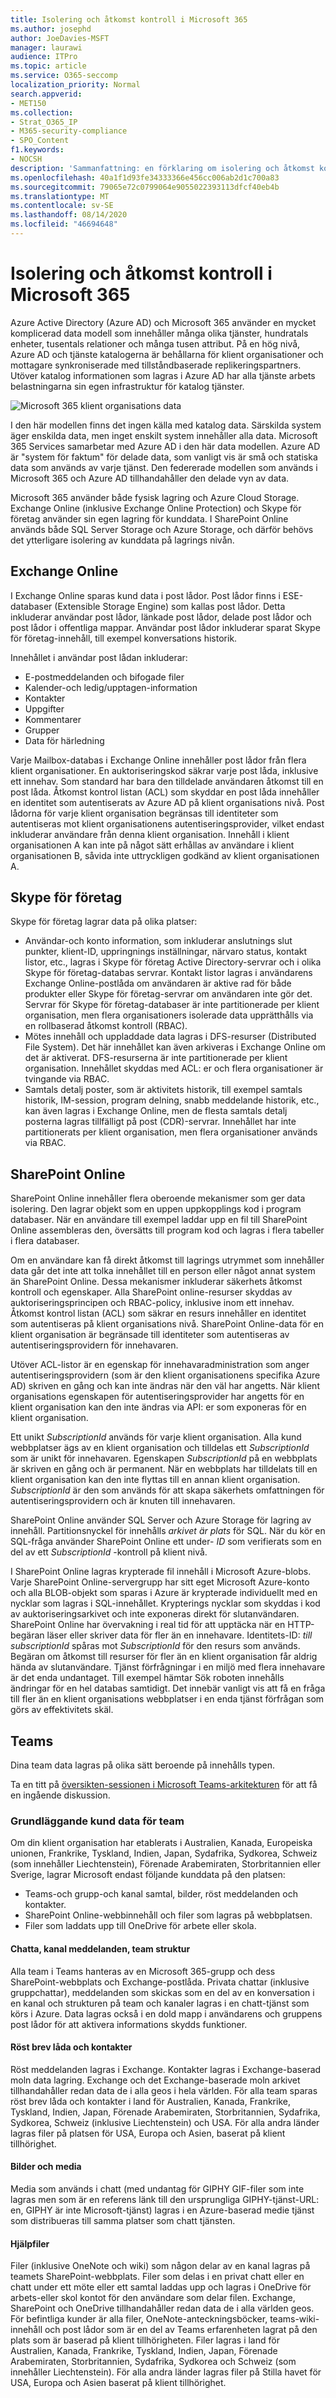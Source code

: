 ```yaml
---
title: Isolering och åtkomst kontroll i Microsoft 365
ms.author: josephd
author: JoeDavies-MSFT
manager: laurawi
audience: ITPro
ms.topic: article
ms.service: O365-seccomp
localization_priority: Normal
search.appverid:
- MET150
ms.collection:
- Strat_O365_IP
- M365-security-compliance
- SPO_Content
f1.keywords:
- NOCSH
description: 'Sammanfattning: en förklaring om isolering och åtkomst kontroll i de olika programmen i Microsoft 365.'
ms.openlocfilehash: 40a1f1d93fe34333366e456cc006ab2d1c700a83
ms.sourcegitcommit: 79065e72c0799064e9055022393113dfcf40eb4b
ms.translationtype: MT
ms.contentlocale: sv-SE
ms.lasthandoff: 08/14/2020
ms.locfileid: "46694648"
---
```

# <a name="isolation-and-access-control-in-microsoft-365"></a>Isolering och åtkomst kontroll i Microsoft 365

Azure Active Directory (Azure AD) och Microsoft 365 använder en mycket komplicerad data modell som innehåller många olika tjänster, hundratals enheter, tusentals relationer och många tusen attribut. På en hög nivå, Azure AD och tjänste katalogerna är behållarna för klient organisationer och mottagare synkroniserade med tillståndbaserade replikeringspartners. Utöver katalog informationen som lagras i Azure AD har alla tjänste arbets belastningarna sin egen infrastruktur för katalog tjänster.
 
![Microsoft 365 klient organisations data](../media/office-365-isolation-tenant-data-sync.png)

I den här modellen finns det ingen källa med katalog data. Särskilda system äger enskilda data, men inget enskilt system innehåller alla data. Microsoft 365 Services samarbetar med Azure AD i den här data modellen. Azure AD är "system för faktum" för delade data, som vanligt vis är små och statiska data som används av varje tjänst. Den federerade modellen som används i Microsoft 365 och Azure AD tillhandahåller den delade vyn av data.

Microsoft 365 använder både fysisk lagring och Azure Cloud Storage. Exchange Online (inklusive Exchange Online Protection) och Skype för företag använder sin egen lagring för kunddata. I SharePoint Online används både SQL Server Storage och Azure Storage, och därför behövs det ytterligare isolering av kunddata på lagrings nivån.

## <a name="exchange-online"></a>Exchange Online

I Exchange Online sparas kund data i post lådor. Post lådor finns i ESE-databaser (Extensible Storage Engine) som kallas post lådor. Detta inkluderar användar post lådor, länkade post lådor, delade post lådor och post lådor i offentliga mappar. Användar post lådor inkluderar sparat Skype för företag-innehåll, till exempel konversations historik.

Innehållet i användar post lådan inkluderar:

- E-postmeddelanden och bifogade filer
- Kalender-och ledig/upptagen-information
- Kontakter
- Uppgifter
- Kommentarer
- Grupper
- Data för härledning

Varje Mailbox-databas i Exchange Online innehåller post lådor från flera klient organisationer. En auktoriseringskod säkrar varje post låda, inklusive ett innehav. Som standard har bara den tilldelade användaren åtkomst till en post låda. Åtkomst kontrol listan (ACL) som skyddar en post låda innehåller en identitet som autentiserats av Azure AD på klient organisations nivå. Post lådorna för varje klient organisation begränsas till identiteter som autentiseras mot klient organisationens autentiseringsprovider, vilket endast inkluderar användare från denna klient organisation. Innehåll i klient organisationen A kan inte på något sätt erhållas av användare i klient organisationen B, såvida inte uttryckligen godkänd av klient organisationen A.

## <a name="skype-for-business"></a>Skype för företag

Skype för företag lagrar data på olika platser:

- Användar-och konto information, som inkluderar anslutnings slut punkter, klient-ID, uppringnings inställningar, närvaro status, kontakt listor, etc., lagras i Skype för företag Active Directory-servrar och i olika Skype för företag-databas servrar. Kontakt listor lagras i användarens Exchange Online-postlåda om användaren är aktive rad för både produkter eller Skype för företag-servrar om användaren inte gör det. Servrar för Skype för företag-databaser är inte partitionerade per klient organisation, men flera organisationers isolerade data upprätthålls via en rollbaserad åtkomst kontroll (RBAC).
- Mötes innehåll och uppladdade data lagras i DFS-resurser (Distributed File System). Det här innehållet kan även arkiveras i Exchange Online om det är aktiverat. DFS-resurserna är inte partitionerade per klient organisation. Innehållet skyddas med ACL: er och flera organisationer är tvingande via RBAC.
- Samtals detalj poster, som är aktivitets historik, till exempel samtals historik, IM-session, program delning, snabb meddelande historik, etc., kan även lagras i Exchange Online, men de flesta samtals detalj posterna lagras tillfälligt på post (CDR)-servrar. Innehållet har inte partitionerats per klient organisation, men flera organisationer används via RBAC.

## <a name="sharepoint-online"></a>SharePoint Online

SharePoint Online innehåller flera oberoende mekanismer som ger data isolering. Den lagrar objekt som en uppen uppkopplings kod i program databaser. När en användare till exempel laddar upp en fil till SharePoint Online assembleras den, översätts till program kod och lagras i flera tabeller i flera databaser.

Om en användare kan få direkt åtkomst till lagrings utrymmet som innehåller data går det inte att tolka innehållet till en person eller något annat system än SharePoint Online. Dessa mekanismer inkluderar säkerhets åtkomst kontroll och egenskaper. Alla SharePoint online-resurser skyddas av auktoriseringsprincipen och RBAC-policy, inklusive inom ett innehav. Åtkomst kontrol listan (ACL) som säkrar en resurs innehåller en identitet som autentiseras på klient organisations nivå. SharePoint Online-data för en klient organisation är begränsade till identiteter som autentiseras av autentiseringsprovidern för innehavaren.

Utöver ACL-listor är en egenskap för innehavaradministration som anger autentiseringsprovidern (som är den klient organisationens specifika Azure AD) skriven en gång och kan inte ändras när den väl har angetts. När klient organisations egenskapen för autentiseringsprovider har angetts för en klient organisation kan den inte ändras via API: er som exponeras för en klient organisation.

Ett unikt *SubscriptionId* används för varje klient organisation. Alla kund webbplatser ägs av en klient organisation och tilldelas ett *SubscriptionId* som är unikt för innehavaren. Egenskapen *SubscriptionId* på en webbplats är skriven en gång och är permanent. När en webbplats har tilldelats till en klient organisation kan den inte flyttas till en annan klient organisation. *SubscriptionId* är den som används för att skapa säkerhets omfattningen för autentiseringsprovidern och är knuten till innehavaren.

SharePoint Online använder SQL Server och Azure Storage för lagring av innehåll. Partitionsnyckel för innehålls *arkivet är plats* för SQL. När du kör en SQL-fråga använder SharePoint Online ett under- *ID* som verifierats som en del av ett *SubscriptionId* -kontroll på klient nivå.

I SharePoint Online lagras krypterade fil innehåll i Microsoft Azure-blobs. Varje SharePoint Online-servergrupp har sitt eget Microsoft Azure-konto och alla BLOB-objekt som sparas i Azure är krypterade individuellt med en nycklar som lagras i SQL-innehållet. Krypterings nycklar som skyddas i kod av auktoriseringsarkivet och inte exponeras direkt för slutanvändaren. SharePoint Online har övervakning i real tid för att upptäcka när en HTTP-begäran läser eller skriver data för fler än en innehavare. Identitets-ID: *till subscriptionId* spåras mot *SubscriptionId* för den resurs som används. Begäran om åtkomst till resurser för fler än en klient organisation får aldrig hända av slutanvändare. Tjänst förfrågningar i en miljö med flera innehavare är det enda undantaget. Till exempel hämtar Sök roboten innehålls ändringar för en hel databas samtidigt. Det innebär vanligt vis att få en fråga till fler än en klient organisations webbplatser i en enda tjänst förfrågan som görs av effektivitets skäl.

## <a name="teams"></a>Teams

Dina team data lagras på olika sätt beroende på innehålls typen. 

Ta en titt på [översikten-sessionen i Microsoft Teams-arkitekturen](https://channel9.msdn.com/Events/Ignite/Microsoft-Ignite-Orlando-2017/BRK3071) för att få en ingående diskussion.

### <a name="core-teams-customer-data"></a>Grundläggande kund data för team

Om din klient organisation har etablerats i Australien, Kanada, Europeiska unionen, Frankrike, Tyskland, Indien, Japan, Sydafrika, Sydkorea, Schweiz (som innehåller Liechtenstein), Förenade Arabemiraten, Storbritannien eller Sverige, lagrar Microsoft endast följande kunddata på den platsen:

- Teams-och grupp-och kanal samtal, bilder, röst meddelanden och kontakter.
- SharePoint Online-webbinnehåll och filer som lagras på webbplatsen.
- Filer som laddats upp till OneDrive för arbete eller skola.

#### <a name="chat-channel-messages-team-structure"></a>Chatta, kanal meddelanden, team struktur

Alla team i Teams hanteras av en Microsoft 365-grupp och dess SharePoint-webbplats och Exchange-postlåda. Privata chattar (inklusive gruppchattar), meddelanden som skickas som en del av en konversation i en kanal och strukturen på team och kanaler lagras i en chatt-tjänst som körs i Azure. Data lagras också i en dold mapp i användarens och gruppens post lådor för att aktivera informations skydds funktioner.

#### <a name="voicemail-and-contacts"></a>Röst brev låda och kontakter

Röst meddelanden lagras i Exchange. Kontakter lagras i Exchange-baserad moln data lagring. Exchange och det Exchange-baserade moln arkivet tillhandahåller redan data de i alla geos i hela världen. För alla team sparas röst brev låda och kontakter i land för Australien, Kanada, Frankrike, Tyskland, Indien, Japan, Förenade Arabemiraten, Storbritannien, Sydafrika, Sydkorea, Schweiz (inklusive Liechtenstein) och USA. För alla andra länder lagras filer på platsen för USA, Europa och Asien, baserat på klient tillhörighet.

#### <a name="images-and-media"></a>Bilder och media

Media som används i chatt (med undantag för GIPHY GIF-filer som inte lagras men som är en referens länk till den ursprungliga GIPHY-tjänst-URL: en, GIPHY är inte Microsoft-tjänst) lagras i en Azure-baserad medie tjänst som distribueras till samma platser som chatt tjänsten.

#### <a name="files"></a>Hjälpfiler

Filer (inklusive OneNote och wiki) som någon delar av en kanal lagras på teamets SharePoint-webbplats. Filer som delas i en privat chatt eller en chatt under ett möte eller ett samtal laddas upp och lagras i OneDrive för arbets-eller skol kontot för den användare som delar filen. Exchange, SharePoint och OneDrive tillhandahåller redan data de i alla världen geos. För befintliga kunder är alla filer, OneNote-anteckningsböcker, teams-wiki-innehåll och post lådor som är en del av Teams erfarenheten lagrat på den plats som är baserad på klient tillhörigheten. Filer lagras i land för Australien, Kanada, Frankrike, Tyskland, Indien, Japan, Förenade Arabemiraten, Storbritannien, Sydafrika, Sydkorea och Schweiz (som innehåller Liechtenstein). För alla andra länder lagras filer på Stilla havet för USA, Europa och Asien baserat på klient tillhörighet.
